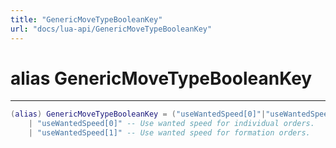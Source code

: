 ```yaml
---
title: "GenericMoveTypeBooleanKey"
url: "docs/lua-api/GenericMoveTypeBooleanKey"
---
```

# alias GenericMoveTypeBooleanKey
---



```lua
(alias) GenericMoveTypeBooleanKey = ("useWantedSpeed[0]"|"useWantedSpeed[1]")
    | "useWantedSpeed[0]" -- Use wanted speed for individual orders.
    | "useWantedSpeed[1]" -- Use wanted speed for formation orders.

```




